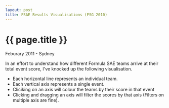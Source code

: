 ```yaml
---
layout: post
title: FSAE Results Visualisations (FSG 2010)
---
```


<script type="text/javascript" src="/js/protovis-r3.2.js"></script>
<script type="text/javascript" src="/js/fsg_2010results.js"></script>

{{ page.title }}
================

<p class="meta">Feburary 2011 - Sydney</p>

In an effort to understand how different Formula SAE teams arrive at their total event score, I've knocked up the following visualisation.

* Each horizontal line represents an individual team.
* Each vertical axis represents a single event. 
* Cliciking on an axis will colour the teams by their score in that event
* Clicking and dragging an axis will filter the scores by that axis (Filters on multiple axis are fine).



<div style="position: relative; display: block; right: 187px; margin: 4em 0;">
<script type="text/javascript+protovis">
var units = {
  cost: {name: "Cost", unit: " points"},
  presentation: {name: "Presentation", unit: " points"},
  design: {name: "Design", unit: " points"},
  acceleration: {name: "Acceleration", unit: " points"},
  skidpad: {name: "Skidpad", unit: " points"},
  autocross: {name: "Autocross", unit: " points"},
  endurance: {name: "Endurance (and fuel)", unit: " points"},
  total: {name: "Total", unit: " points"}
}
var dims = pv.keys(units);
/* Sizing and scales. */
var w = 900,
    h = 620,
    fudge = 0.5,
    x = pv.Scale.ordinal(dims).splitFlush(0, w),
    y = pv.dict(dims, function(t) pv.Scale.linear(
        results.filter(function(d) !isNaN(d[t])),
        function(d) Math.floor(d[t])-fudge,
        function(d) Math.ceil(d[t]) +fudge
        ).range(0, h)),
    c = pv.dict(dims, function(t) pv.Scale.linear(
        results.filter(function(d) !isNaN(d[t])),
        function(d) Math.floor(d[t])-fudge,
        function(d) Math.ceil(d[t]) +fudge
        ).range("royalblue", "red"));
/* Interaction state. */
var filter = pv.dict(dims, function(t) {
    return {min: y[t].domain()[0], max: y[t].domain()[1]};
  }), active = "total";
/* The root panel. */
var vis = new pv.Panel()
    .width(w)
    .height(h)
    .left(30)
    .right(30)
    .top(30)
    .bottom(20);
// The parallel coordinates display.
vis.add(pv.Panel)
    .data(results)
    .visible(function(d) dims.every(function(t)
        (d[t] >= filter[t].min) && (d[t] <= filter[t].max)))
  .add(pv.Line)
    .data(dims)
    .left(function(t, d) x(t))
    .bottom(function(t, d) y[t](d[t]))
    .strokeStyle("#ddd")
    .lineWidth(1)
    .antialias(false);
// Rule per dimension.
rule = vis.add(pv.Rule)
    .data(dims)
    .left(x);
// Dimension label
rule.anchor("top").add(pv.Label)
    .top(-12)
    .font("bold 10px sans-serif")
    .text(function(d) units[d].name);
// The parallel coordinates display.
var change = vis.add(pv.Panel);
var line = change.add(pv.Panel)
    .data(results)
    .visible(function(d) dims.every(function(t)
        (d[t] >= filter[t].min) && (d[t] <= filter[t].max)))
  .add(pv.Line)
    .data(dims)
    .left(function(t, d) x(t))
    .bottom(function(t, d) y[t](d[t]))
    .strokeStyle(function(t, d) c[active](d[active]))
    .lineWidth(1);
// Updater for slider and resizer.
function update(d) {
  var t = d.dim;
  filter[t].min = Math.max(y[t].domain()[0], y[t].invert(h - d.y - d.dy));
  filter[t].max = Math.min(y[t].domain()[1], y[t].invert(h - d.y));
  active = t;
  change.render();
  return false;
}
// Updater for slider and resizer.
function selectAll(d) {
  if (d.dy < 3) {
    var t = d.dim;
    filter[t].min = Math.max(y[t].domain()[0], y[t].invert(0));
    filter[t].max = Math.min(y[t].domain()[1], y[t].invert(h));
    d.y = 0; d.dy = h;
    active = t;
    change.render();
  }
  return false;
}
/* Handle select and drag */
var handle = change.add(pv.Panel)
    .data(dims.map(function(dim) { return {y:0, dy:h, dim:dim}; }))
    .left(function(t) x(t.dim) - 30)
    .width(60)
    .fillStyle("rgba(0,0,0,.001)")
    .cursor("crosshair")
    .event("mousedown", pv.Behavior.select())
    .event("select", update)
    .event("selectend", selectAll)
  .add(pv.Bar)
    .left(25)
    .top(function(d) d.y)
    .width(10)
    .height(function(d) d.dy)
    .fillStyle(function(t) t.dim == active
        ? c[t.dim]((filter[t.dim].max + filter[t.dim].min) / 2)
        : "hsla(0,0,50%,.5)")
    .strokeStyle("white")
    .cursor("move")
    .event("mousedown", pv.Behavior.drag())
    .event("dragstart", update)
    .event("drag", update);
handle.anchor("bottom").add(pv.Label)
    .textBaseline("top")
    .text(function(d) filter[d.dim].min.toFixed(0) + units[d.dim].unit);
handle.anchor("top").add(pv.Label)
    .textBaseline("bottom")
    .text(function(d) filter[d.dim].max.toFixed(0) + units[d.dim].unit);
vis.render();
</script>
</div>

